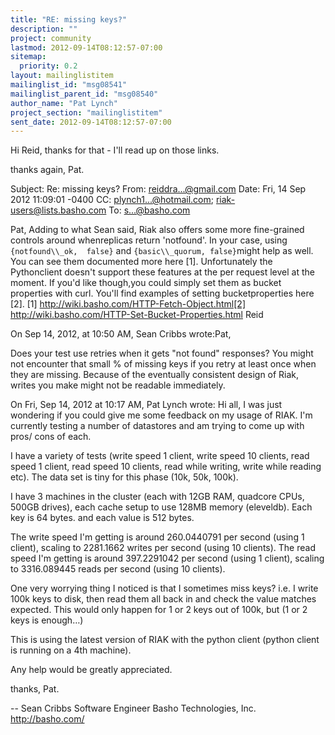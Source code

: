 ```yaml
---
title: "RE: missing keys?"
description: ""
project: community
lastmod: 2012-09-14T08:12:57-07:00
sitemap:
  priority: 0.2
layout: mailinglistitem
mailinglist_id: "msg08541"
mailinglist_parent_id: "msg08540"
author_name: "Pat Lynch"
project_section: "mailinglistitem"
sent_date: 2012-09-14T08:12:57-07:00
---
```



Hi Reid,
thanks for that - I'll read up on those links.

thanks again,
Pat.

Subject: Re: missing keys?
From: reiddra...@gmail.com
Date: Fri, 14 Sep 2012 11:09:01 -0400
CC: plynch1...@hotmail.com; riak-users@lists.basho.com
To: s...@basho.com

Pat,
Adding to what Sean said, Riak also offers some more fine-grained controls 
around whenreplicas return 'notfound'. In your case, using `{notfound\\_ok, 
false}` and `{basic\\_quorum, false}`might help as well. You can see them 
documented more here [1]. Unfortunately the Pythonclient doesn't support these 
features at the per request level at the moment. If you'd like though,you could 
simply set them as bucket properties with curl. You'll find examples of setting 
bucketproperties here [2].
[1] http://wiki.basho.com/HTTP-Fetch-Object.html[2] 
http://wiki.basho.com/HTTP-Set-Bucket-Properties.html
Reid

On Sep 14, 2012, at 10:50 AM, Sean Cribbs  wrote:Pat,

Does your test use retries when it gets "not found" responses? You
might not encounter that small % of missing keys if you retry at least
once when they are missing. Because of the eventually consistent
design of Riak, writes you make might not be readable immediately.

On Fri, Sep 14, 2012 at 10:17 AM, Pat Lynch  wrote:
Hi all,
I was just wondering if you could give me some feedback on my usage of RIAK.
I'm currently testing a number of datastores and am trying to come up with
pros/ cons of each.

I have a variety of tests (write speed 1 client, write speed 10 clients,
read speed 1 client, read speed 10 clients, read while writing, write while
reading etc). The data set is tiny for this phase (10k, 50k, 100k).

I have 3 machines in the cluster (each with 12GB RAM, quadcore CPUs, 500GB
drives), each cache setup to use 128MB memory (eleveldb). Each key is 64
bytes. and each value is 512 bytes.


The write speed I'm getting is around 260.0440791 per second (using 1
client), scaling to 2281.1662 writes per second (using 10 clients).
The read speed I'm getting is around 397.2291042 per second (using 1
client), scaling to 3316.089445 reads per second (using 10 clients).

One very worrying thing I noticed is that I sometimes miss keys? i.e. I
write 100k keys to disk, then read them all back in and check the value
matches expected. This would only happen for 1 or 2 keys out of 100k, but
(1 or 2 keys is enough…)

This is using the latest version of RIAK with the python client (python
client is running on a 4th machine).

Any help would be greatly appreciated.

thanks,
Pat.


-- 
Sean Cribbs 
Software Engineer
Basho Technologies, Inc.
http://basho.com/

 

